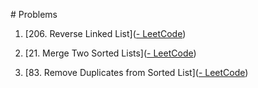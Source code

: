 # Problems

1. [206. Reverse Linked List]([- LeetCode](https://leetcode.com/problems/reverse-linked-list/submissions/1353913689/))

2. [21. Merge Two Sorted Lists]([- LeetCode](https://leetcode.com/problems/merge-two-sorted-lists/submissions/1354659263/))

3. [83. Remove Duplicates from Sorted List]([- LeetCode](https://leetcode.com/problems/remove-duplicates-from-sorted-list/submissions/1355030104/))
